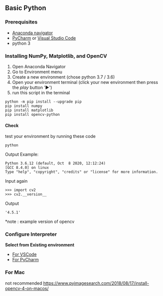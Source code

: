 ## Basic Python

### Prerequisites
- [Anaconda navigator](https://docs.anaconda.com/anaconda/install/windows/)
- [PyCharm](https://www.jetbrains.com/pycharm/download/#section=windows) or [Visual Studio Code](https://code.visualstudio.com/download)
- python 3

### Installing NumPy, Matplotlib, and OpenCV
1. Open Anaconda Navigator
2. Go to Environment menu
3. Create a new environment (chose python 3.7 / 3.6)
4. Open your environment terminal (click your new environment then press the *play* button '►')
5. run this script in the terminal
```
python -m pip install --upgrade pip
pip install numpy
pip install matplotlib
pip install opencv-python
```

#### Check
test your environment by running these code
```
python
```
Output Example:
```
Python 3.6.12 (default, Oct  8 2020, 12:12:24) 
[GCC 8.4.0] on linux
Type "help", "copyright", "credits" or "license" for more information.
```
Input again
```
>>> import cv2
>>> cv2.__version__
```

Output
```
'4.5.1'
```
*note : example version of opencv

### Configure Interpreter
**Select from Existing environment**
- [For VSCode](https://code.visualstudio.com/docs/python/environments)
- [For PyCharm](https://docs.anaconda.com/anaconda/user-guide/tasks/pycharm) 

### For Mac
not recommended
https://www.pyimagesearch.com/2018/08/17/install-opencv-4-on-macos/
